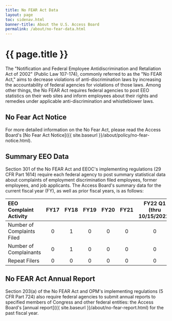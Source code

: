 ```yaml
---
title: No FEAR Act Data
layout: page
toc: sidenav.html
banner-title: About the U.S. Access Board
permalink: /about/no-fear-data.html
---
```


# {{ page.title }}

The "Notification and Federal Employee Antidiscrimination and Retaliation Act of 2002" (Public Law 107-174), commonly referred to as the "No FEAR Act," aims to decrease violations of anti-discrimination laws by increasing the accountability of federal agencies for violations of those laws.  Among other things, the No FEAR Act requires federal agencies to post EEO statistics on their web sites and inform employees about their rights and remedies under applicable anti-discrimination and whistleblower laws.

## No Fear Act Notice

For more detailed information on the No Fear Act, please read the Access Board's [No Fear Act Notice]({{ site.baseurl }}/about/policy/no-fear-notice.html).

## Summary EEO Data

Section 301 of the No FEAR Act and EEOC's implementing regulations (29 CFR Part 1614) require each federal agency to post summary statistical data about complaints of employment discrimination filed employees, former employees, and job applicants.  The Access Board's summary data for the current fiscal year (FY), as well as prior fiscal years, is as follows:

| EEO Complaint Activity |  FY17  |  FY18  |  FY19  |  FY20 |  FY21 | FY22 Q1 (thru 10/15/2021)|
| :--- | :---: | :---: | :---: | :---: | :---: | :---: | 
| Number of Complaints Filed | 0 | 1 | 0 | 0 | 0 | 0 | 
| Number of Complainants | 0 | 1 | 0 | 0 | 0 | 0 | 0 |
| Repeat Filers | 0 | 0 | 0 | 0 | 0 | 0 |

## No FEAR Act Annual Report

Section 203(a) of the No FEAR Act and OPM's implementing regulations (5 CFR Part 724) also require federal agencies to submit annual reports to specified members of Congress and other federal entities: the Access Board's [annual report]({{ site.baseurl }}/about/no-fear-report.html) for the past fiscal year.
